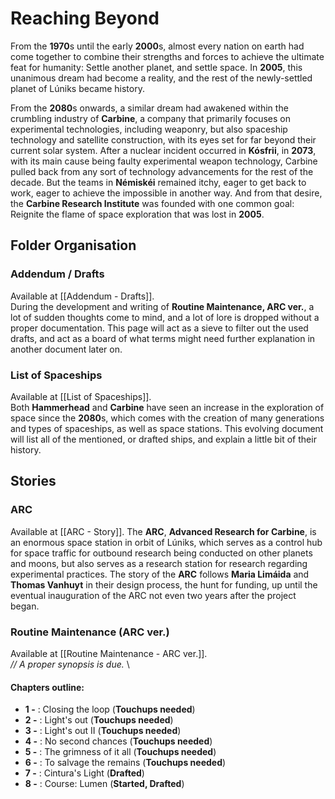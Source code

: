 # Reaching Beyond
From the **1970**s until the early **2000**s, almost every nation on earth had come together to combine their strengths and forces to achieve the ultimate feat for humanity: Settle another planet, and settle space. In **2005**, this unanimous dream had become a reality, and the rest of the newly-settled planet of Lúniks became history.

From the **2080**s onwards, a similar dream had awakened within the crumbling industry of **Carbine**, a company that primarily focuses on experimental technologies, including weaponry, but also spaceship technology and satellite construction, with its eyes set for far beyond their current solar system. After a nuclear incident occurred in **Kósfrii**, in **2073**, with its main cause being faulty experimental weapon technology, Carbine pulled back from any sort of technology advancements for the rest of the decade. But the teams in **Némiskéi** remained itchy, eager to get back to work, eager to achieve the impossible in another way. And from that desire, the **Carbine Research Institute** was founded with one common goal: Reignite the flame of space exploration that was lost in **2005**.

## Folder Organisation
### Addendum / Drafts
Available at [[Addendum - Drafts]]. \
During the development and writing of **Routine Maintenance, ARC ver.**, a lot of sudden thoughts come to mind, and a lot of lore is dropped without a proper documentation. This page will act as a sieve to filter out the used drafts, and act as a board of what terms might need further explanation in another document later on.

### List of Spaceships
Available at [[List of Spaceships]]. \
Both **Hammerhead** and **Carbine** have seen an increase in the exploration of space since the **2080**s, which comes with the creation of many generations and types of spaceships, as well as space stations. This evolving document will list all of the mentioned, or drafted ships, and explain a little bit of their history.

## Stories
### ARC
Available at [[ARC - Story]]. The **ARC**, **Advanced Research for Carbine**, is an enormous space station in orbit of Lúniks, which serves as a control hub for space traffic for outbound research being conducted on other planets and moons, but also serves as a research station for research regarding experimental practices. The story of the **ARC** follows **Maria Limáida** and **Thomas Vanhuyt** in their design process, the hunt for funding, up until the eventual inauguration of the ARC not even two years after the project began. 

### Routine Maintenance (ARC ver.)
Available at [[Routine Maintenance - ARC ver.]]. \
*// A proper synopsis is due.* \
#### Chapters outline:
- **1 -** : Closing the loop (**Touchups needed**)
- **2 -** : Light's out (**Touchups needed**)
- **3 -** : Light's out II (**Touchups needed**)
- **4 -** : No second chances (**Touchups needed**)
- **5 -** : The grimness of it all (**Touchups needed**)
- **6 -** : To salvage the remains (**Touchups needed**)
- **7 -** : Cintura's Light (**Drafted**)
- **8 -** : Course: Lumen (**Started, Drafted**)
